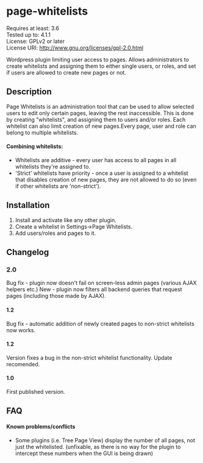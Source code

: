 # page-whitelists

Requires at least: 3.6  
Tested up to: 4.1.1  
License: GPLv2 or later  
License URI: http://www.gnu.org/licenses/gpl-2.0.html  


Wordpress plugin limiting user access to pages. Allows administrators to create whitelists and assigning them to either single users, or roles, and set if users are allowed to create new pages or not.

## Description

Page Whitelists is an administration tool that can be used to allow selected users to edit only certain pages, leaving the rest inaccessible. This is done by creating "whitelists", and assigning them to users and/or roles. Each whitelist can also limit creation of new pages.Every page, user and role can belong to multiple whitelists. 

#### Combining whitelists:
* Whitelists are additive - every user has access to all pages in all whitelists they're assigned to.
* 'Strict' whitelists have priority - once a user is assigned to a whitelist that disables creation of new pages, they are not allowed to do so (even if other whitelists are 'non-strict').

## Installation

1. Install and activate like any other plugin. 
1. Create a whitelist in Settings->Page Whitelists.
1. Add users/roles and pages to it. 

## Changelog

### 2.0
Bug fix - plugin now doesn't fail on screen-less admin pages (various AJAX helpers etc.)
New - plugin now filters all backend queries that request pages (including those made by AJAX).

#### 1.2
Bug fix - automatic addition of newly created pages to non-strict whitelists now works.

#### 1.2 
Version fixes a bug in the non-strict whitelist functionality. Update recomended.

#### 1.0
First published version.

## FAQ

#### Known problems/conflicts
* Some plugins (i.e. Tree Page View) display the number of all pages, not just the whitelisted. (unfixable, as there is no way for the plugin to intercept these numbers when the GUI is being drawn)

